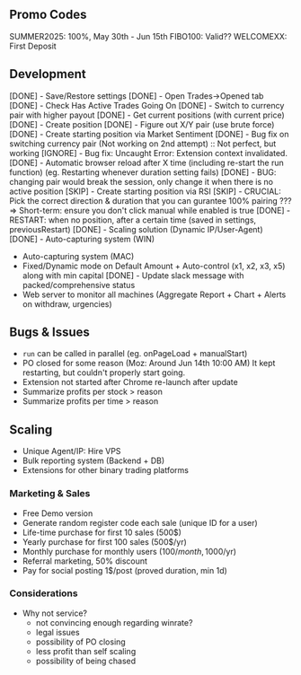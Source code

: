 ## Promo Codes

 SUMMER2025: 100%, May 30th - Jun 15th
 FIBO100: Valid??
 WELCOMEXX: First Deposit

## Development
[DONE] - Save/Restore settings
[DONE] - Open Trades->Opened tab
[DONE] - Check Has Active Trades Going On
[DONE] - Switch to currency pair with higher payout
[DONE] - Get current positions (with current price)
[DONE] - Create position
[DONE] - Figure out X/Y pair (use brute force)
[DONE] - Create starting position via Market Sentiment
[DONE] - Bug fix on switching currency pair (Not working on 2nd attempt) :: Not perfect, but working
[IGNORE] - Bug fix: Uncaught Error: Extension context invalidated.
[DONE] - Automatic browser reload after X time (including re-start the run function)  (eg. Restarting whenever duration setting fails)
[DONE] - BUG: changing pair would break the session, only change it when there is no active position
[SKIP] - Create starting position via RSI
[SKIP] - CRUCIAL: Pick the correct direction & duration that you can gurantee 100% pairing ???
   => Short-term: ensure you don't click manual while enabled is true
[DONE] - RESTART: when no position, after a certain time (saved in settings, previousRestart)
[DONE] - Scaling solution (Dynamic IP/User-Agent)
[DONE] - Auto-capturing system (WIN)
- Auto-capturing system (MAC)
- Fixed/Dynamic mode on Default Amount + Auto-control (x1, x2, x3, x5) along with min capital
[DONE] - Update slack message with packed/comprehensive status
- Web server to monitor all machines (Aggregate Report + Chart + Alerts on withdraw, urgencies)

## Bugs & Issues
- `run` can be called in parallel (eg. onPageLoad + manualStart)
- PO closed for some reason (Moz: Around Jun 14th 10:00 AM) It kept restarting, but couldn't properly start going.
- Extension not started after Chrome re-launch after update
- Summarize profits per stock > reason
- Summarize profits per time > reason

## Scaling
- Unique Agent/IP: Hire VPS
- Bulk reporting system (Backend + DB)
- Extensions for other binary trading platforms

### Marketing & Sales
- Free Demo version
- Generate random register code each sale (unique ID for a user)
- Life-time purchase for first 10 sales (500$)
- Yearly purchase for first 100 sales (500$/yr)
- Monthly purchase for monthly users (100$/month, 1000$/yr)
- Referral marketing, 50% discount
- Pay for social posting 1$/post (proved duration, min 1d)

### Considerations
- Why not service?
  - not convincing enough regarding winrate?
  - legal issues
  - possibility of PO closing
  - less profit than self scaling
  - possibility of being chased